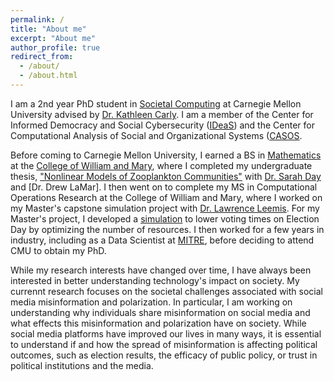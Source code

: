 ```yaml
---
permalink: /
title: "About me"
excerpt: "About me"
author_profile: true
redirect_from: 
  - /about/
  - /about.html
---
```

I am a 2nd year PhD student in [Societal Computing](https://sc.cs.cmu.edu) at Carnegie Mellon University advised by [Dr. Kathleen Carly](http://casos.cs.cmu.edu/bios/carley/carley.html). I am a member of the Center for Informed Democracy and Social Cybersecurity ([IDeaS](https://www.cmu.edu/ideas-social-cybersecurity/)) and the Center for Computational Analysis of Social and Organizational Systems ([CASOS](http://casos.cs.cmu.edu).

Before coming to Carnegie Mellon University, I earned a BS in [Mathematics](https://www.wm.edu/as/mathematics/) at the [College of William and Mary](http://www.wm.edu), where I completed my undergraduate thesis, ["Nonlinear Models of Zooplankton Communities"](https://scholarworks.wm.edu/honorstheses/71/) with [Dr. Sarah Day](http://www.math.wm.edu/~sday/) and [Dr. Drew LaMar]. I then went on to complete my MS in Computational Operations Research at the College of William and Mary, where I worked on my Master's capstone simulation project with [Dr. Lawrence Leemis](http://www.math.wm.edu/~leemis/). For my Master's project, I developed a [simulation](https://faster-voting.wm.edu) to lower voting times on Election Day by optimizing the number of resources. I then worked for a few years in industry, including as a Data Scientist at [MITRE](https://www.mitre.org), before deciding to attend CMU to obtain my PhD. 

While my research interests have changed over time, I have always been interested in better understanding technology's impact on society. My currennt research focuses on the societal challenges associated with social media misinformation and polarization. In particular, I am working on understanding why individuals share misinformation on social media and what effects this misinformation and polarization have on society. While social media platforms have improved our lives in many ways, it is essential to understand if and how the spread of misinformation is affecting political outcomes, such as election results, the efficacy of public policy, or trust in political institutions and the media. 
